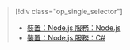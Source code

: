 > [!div class="op_single_selector"]
> * [裝置︰Node.js 服務︰Node.js](../articles/iot-hub/iot-hub-node-node-schedule-jobs.md)
> * [裝置︰Node.js 服務︰C#](../articles/iot-hub/iot-hub-csharp-node-schedule-jobs.md)
> 
> 

